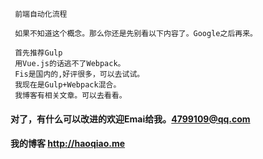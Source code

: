 
     前端自动化流程
     
     如果不知道这个概念。那么你还是先别看以下内容了。Google之后再来。
     
     首先推荐Gulp
     用Vue.js的话逃不了Webpack。
     Fis是国内的,好评很多，可以去试试。
     我现在是Gulp+Webpack混合。
     我博客有相关文章。可以去看看。
    
     
	 
     
    
    
    




#### 对了，有什么可以改进的欢迎Emai给我。<4799109@qq.com>

#### 我的博客 <http://haoqiao.me>

